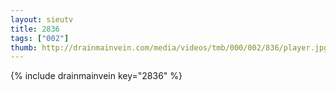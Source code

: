```yaml
--- 
layout: sieutv
title: 2836
tags: ["002"]
thumb: http://drainmainvein.com/media/videos/tmb/000/002/836/player.jpg
---
```

{% include drainmainvein key="2836" %} 
